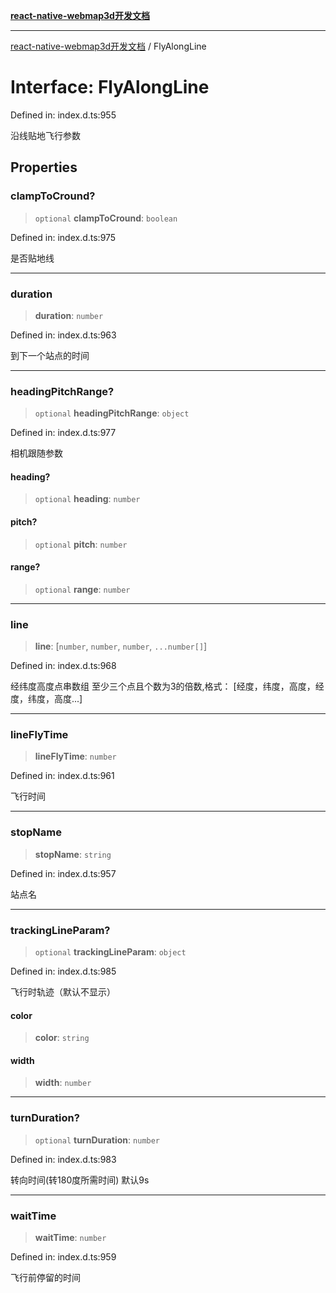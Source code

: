 [**react-native-webmap3d开发文档**](../README.md)

***

[react-native-webmap3d开发文档](../globals.md) / FlyAlongLine

# Interface: FlyAlongLine

Defined in: index.d.ts:955

沿线贴地飞行参数

## Properties

### clampToCround?

> `optional` **clampToCround**: `boolean`

Defined in: index.d.ts:975

是否贴地线

***

### duration

> **duration**: `number`

Defined in: index.d.ts:963

到下一个站点的时间

***

### headingPitchRange?

> `optional` **headingPitchRange**: `object`

Defined in: index.d.ts:977

相机跟随参数

#### heading?

> `optional` **heading**: `number`

#### pitch?

> `optional` **pitch**: `number`

#### range?

> `optional` **range**: `number`

***

### line

> **line**: \[`number`, `number`, `number`, `...number[]`\]

Defined in: index.d.ts:968

经纬度高度点串数组
至少三个点且个数为3的倍数,格式： [经度，纬度，高度，经度，纬度，高度...]

***

### lineFlyTime

> **lineFlyTime**: `number`

Defined in: index.d.ts:961

飞行时间

***

### stopName

> **stopName**: `string`

Defined in: index.d.ts:957

站点名

***

### trackingLineParam?

> `optional` **trackingLineParam**: `object`

Defined in: index.d.ts:985

飞行时轨迹（默认不显示）

#### color

> **color**: `string`

#### width

> **width**: `number`

***

### turnDuration?

> `optional` **turnDuration**: `number`

Defined in: index.d.ts:983

转向时间(转180度所需时间) 默认9s

***

### waitTime

> **waitTime**: `number`

Defined in: index.d.ts:959

飞行前停留的时间
